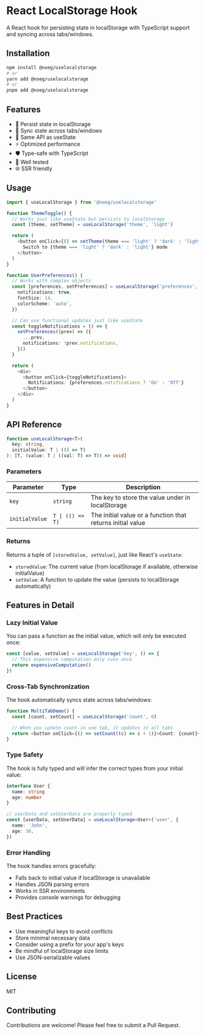 # React LocalStorage Hook

A React hook for persisting state in localStorage with TypeScript support and syncing across tabs/windows.

## Installation

```bash
npm install @noeg/uselocalstorage
# or
yarn add @noeg/uselocalstorage
# or
pnpm add @noeg/uselocalstorage
```

## Features

- 💾 Persist state in localStorage
- 🔄 Sync state across tabs/windows
- 🎯 Same API as useState
- ⚡️ Optimized performance
- 🛡️ Type-safe with TypeScript
- 🧪 Well tested
- 🌐 SSR friendly

## Usage

```typescript
import { useLocalStorage } from '@noeg/uselocalstorage'

function ThemeToggle() {
  // Works just like useState but persists to localStorage
  const [theme, setTheme] = useLocalStorage('theme', 'light')

  return (
    <button onClick={() => setTheme(theme === 'light' ? 'dark' : 'light')}>
      Switch to {theme === 'light' ? 'dark' : 'light'} mode
    </button>
  )
}

function UserPreferences() {
  // Works with complex objects
  const [preferences, setPreferences] = useLocalStorage('preferences', {
    notifications: true,
    fontSize: 14,
    colorScheme: 'auto',
  })

  // Can use functional updates just like useState
  const toggleNotifications = () => {
    setPreferences((prev) => ({
      ...prev,
      notifications: !prev.notifications,
    }))
  }

  return (
    <div>
      <button onClick={toggleNotifications}>
        Notifications: {preferences.notifications ? 'On' : 'Off'}
      </button>
    </div>
  )
}
```

## API Reference

```typescript
function useLocalStorage<T>(
  key: string,
  initialValue: T | (() => T)
): [T, (value: T | ((val: T) => T)) => void]
```

### Parameters

| Parameter      | Type             | Description                                                |
| -------------- | ---------------- | ---------------------------------------------------------- |
| `key`          | `string`         | The key to store the value under in localStorage           |
| `initialValue` | `T \| (() => T)` | The initial value or a function that returns initial value |

### Returns

Returns a tuple of `[storedValue, setValue]`, just like React's `useState`:

- `storedValue`: The current value (from localStorage if available, otherwise initialValue)
- `setValue`: A function to update the value (persists to localStorage automatically)

## Features in Detail

### Lazy Initial Value

You can pass a function as the initial value, which will only be executed once:

```typescript
const [value, setValue] = useLocalStorage('key', () => {
  // This expensive computation only runs once
  return expensiveComputation()
})
```

### Cross-Tab Synchronization

The hook automatically syncs state across tabs/windows:

```typescript
function MultiTabDemo() {
  const [count, setCount] = useLocalStorage('count', 0)

  // When you update count in one tab, it updates in all tabs
  return <button onClick={() => setCount((c) => c + 1)}>Count: {count}</button>
}
```

### Type Safety

The hook is fully typed and will infer the correct types from your initial value:

```typescript
interface User {
  name: string
  age: number
}

// userData and setUserData are properly typed
const [userData, setUserData] = useLocalStorage<User>('user', {
  name: 'John',
  age: 30,
})
```

### Error Handling

The hook handles errors gracefully:

- Falls back to initial value if localStorage is unavailable
- Handles JSON parsing errors
- Works in SSR environments
- Provides console warnings for debugging

## Best Practices

- Use meaningful keys to avoid conflicts
- Store minimal necessary data
- Consider using a prefix for your app's keys
- Be mindful of localStorage size limits
- Use JSON-serializable values

## License

MIT

## Contributing

Contributions are welcome! Please feel free to submit a Pull Request.
